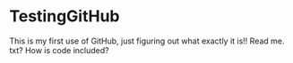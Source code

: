 # TestingGitHub
This is my first use of GitHub, just figuring out what exactly it is!!
Read me. txt?
How is code included?

